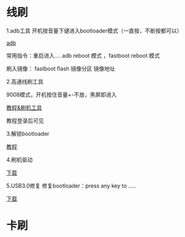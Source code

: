 # 线刷

1.adb工具 开机按音量下键进入bootloader模式（一直按，不断按都可以）

[adb](https://wwn.lanzoub.com/iDixZ07lb50f)

常用指令：重启进入....  adb reboot 模式 ，fastboot reboot 模式

刷入镜像： fastboot flash 镜像分区 镜像地址

2.高通线刷工具

9008模式，开机按住音量+-不放，黑屏即进入

[教程&刷机工具](https://club.lenovo.com.cn/thread-4486377-1-1.html)

教程登录后可见

3.解锁bootloader

[教程](https://www.zui.com/iunlock)

4.刷机驱动

[下载](https://wwn.lanzoub.com/iMd8h07l9nqh)

5.USB3.0修复 修复bootloader：press any key to .....

[下载](https://wwn.lanzoub.com/ieMpq07lc60h)

# 卡刷
